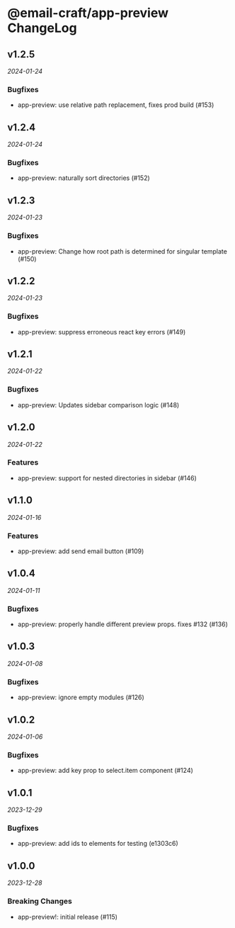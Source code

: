 # @email-craft/app-preview ChangeLog

## v1.2.5

_2024-01-24_

### Bugfixes

- app-preview: use relative path replacement, fixes prod build (#153)

## v1.2.4

_2024-01-24_

### Bugfixes

- app-preview: naturally sort directories (#152)

## v1.2.3

_2024-01-23_

### Bugfixes

- app-preview: Change how root path is determined for singular template (#150)

## v1.2.2

_2024-01-23_

### Bugfixes

- app-preview: suppress erroneous react key errors (#149)

## v1.2.1

_2024-01-22_

### Bugfixes

- app-preview: Updates sidebar comparison logic (#148)

## v1.2.0

_2024-01-22_

### Features

- app-preview: support for nested directories in sidebar (#146)

## v1.1.0

_2024-01-16_

### Features

- app-preview: add send email button (#109)

## v1.0.4

_2024-01-11_

### Bugfixes

- app-preview: properly handle different preview props. fixes #132 (#136)

## v1.0.3

_2024-01-08_

### Bugfixes

- app-preview: ignore empty modules (#126)

## v1.0.2

_2024-01-06_

### Bugfixes

- app-preview: add key prop to select.item component (#124)

## v1.0.1

_2023-12-29_

### Bugfixes

- app-preview: add ids to elements for testing (e1303c6)

## v1.0.0

_2023-12-28_

### Breaking Changes

- app-preview!: initial release (#115)
